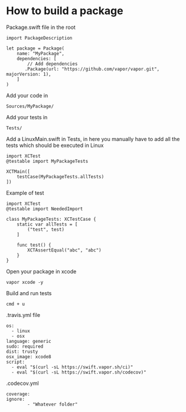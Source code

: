 # How to build a package

Package.swift file in the root
```
import PackageDescription

let package = Package(
    name: "MyPackage",
    dependencies: [
        // Add dependencies
       .Package(url: "https://github.com/vapor/vapor.git", majorVersion: 1),                      
    ]
)
```

Add your code in 

`Sources/MyPackage/`

Add your tests in

`Tests/`

Add a LinuxMain.swift in Tests, in here you manually have to add all the tests which should be executed in Linux
```
import XCTest
@testable import MyPackageTests

XCTMain([
    testCase(MyPackageTests.allTests)
])

```

Example of test

```
import XCTest
@testable import NeededImport

class MyPackageTests: XCTestCase {
    static var allTests = [
        ("test", test)
    ]
    
    func test() {
        XCTAssertEqual("abc", "abc")
    }
}

```
Open your package in xcode 
```
vapor xcode -y
```

Build and run tests 
```
cmd + u
```

.travis.yml file
```
os:
  - linux
  - osx
language: generic
sudo: required
dist: trusty
osx_image: xcode8
script:
  - eval "$(curl -sL https://swift.vapor.sh/ci)"
  - eval "$(curl -sL https://swift.vapor.sh/codecov)"
```

.codecov.yml
```
coverage:
ignore:
        - "Whatever folder"

```
